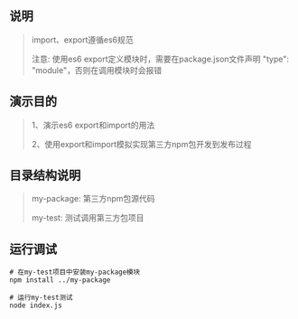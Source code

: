 ## 说明

> import、export遵循es6规范
>
> 注意: 使用es6 export定义模块时，需要在package.json文件声明 "type": "module"，否则在调用模块时会报错

## 演示目的

> 1、演示es6 export和import的用法
>
> 2、使用export和import模拟实现第三方npm包开发到发布过程

## 目录结构说明

> my-package: 第三方npm包源代码
>
> my-test: 测试调用第三方包项目

## 运行调试

```shell
# 在my-test项目中安装my-package模块
npm install ../my-package

# 运行my-test测试
node index.js
```
